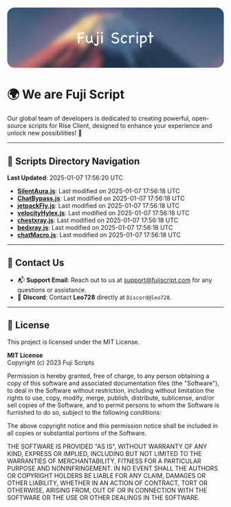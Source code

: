 ![Banner](.github/b.webp)

# 🌍 **We are Fuji Script**

Our global team of developers is dedicated to creating powerful, open-source scripts for Rise Client, designed to enhance your experience and unlock new possibilities! 🌟

---
<!-- SCRIPTS_NAVIGATION_START -->
## 📂 **Scripts Directory Navigation**

**Last Updated**: 2025-01-07 17:56:20 UTC

- **[SilentAura.js](scripts/SilentAura.js)**: Last modified on 2025-01-07 17:56:18 UTC
- **[ChatBypass.js](scripts/ChatBypass.js)**: Last modified on 2025-01-07 17:56:18 UTC
- **[jetpackFly.js](scripts/jetpackFly.js)**: Last modified on 2025-01-07 17:56:18 UTC
- **[velocityHylex.js](scripts/velocityHylex.js)**: Last modified on 2025-01-07 17:56:18 UTC
- **[chestxray.js](scripts/chestxray.js)**: Last modified on 2025-01-07 17:56:18 UTC
- **[bedxray.js](scripts/bedxray.js)**: Last modified on 2025-01-07 17:56:18 UTC
- **[chatMacro.js](scripts/chatMacro.js)**: Last modified on 2025-01-07 17:56:18 UTC

<!-- SCRIPTS_NAVIGATION_END -->

---

## 💬 **Contact Us**  
- 📬 **Support Email**: Reach out to us at [support@fujiscript.com](mailto:support@fujiscript.com) for any questions or assistance.  
- 💬 **Discord**: Contact **Leo728** directly at `Discord@leo728`.

---

## 📜 **License**

This project is licensed under the MIT License.  

**MIT License**  
Copyright (c) 2023 Fuji Scripts  

Permission is hereby granted, free of charge, to any person obtaining a copy of this software and associated documentation files (the "Software"), to deal in the Software without restriction, including without limitation the rights to use, copy, modify, merge, publish, distribute, sublicense, and/or sell copies of the Software, and to permit persons to whom the Software is furnished to do so, subject to the following conditions:  

The above copyright notice and this permission notice shall be included in all copies or substantial portions of the Software.  

THE SOFTWARE IS PROVIDED "AS IS", WITHOUT WARRANTY OF ANY KIND, EXPRESS OR IMPLIED, INCLUDING BUT NOT LIMITED TO THE WARRANTIES OF MERCHANTABILITY, FITNESS FOR A PARTICULAR PURPOSE AND NONINFRINGEMENT. IN NO EVENT SHALL THE AUTHORS OR COPYRIGHT HOLDERS BE LIABLE FOR ANY CLAIM, DAMAGES OR OTHER LIABILITY, WHETHER IN AN ACTION OF CONTRACT, TORT OR OTHERWISE, ARISING FROM, OUT OF OR IN CONNECTION WITH THE SOFTWARE OR THE USE OR OTHER DEALINGS IN THE SOFTWARE.  
